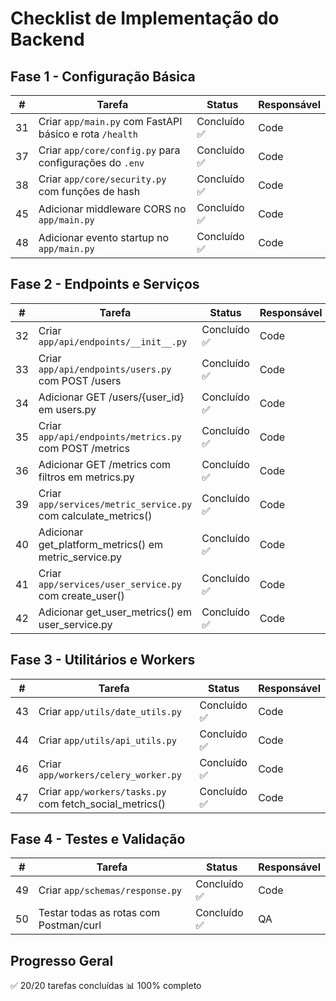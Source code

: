 # Checklist de Implementação do Backend

## Fase 1 - Configuração Básica
| #  | Tarefa | Status | Responsável |
|----|--------|--------|-------------|
| 31 | Criar `app/main.py` com FastAPI básico e rota `/health` | Concluído ✅ | Code |
| 37 | Criar `app/core/config.py` para configurações do `.env` | Concluído ✅ | Code |
| 38 | Criar `app/core/security.py` com funções de hash | Concluído ✅ | Code |
| 45 | Adicionar middleware CORS no `app/main.py` | Concluído ✅ | Code |
| 48 | Adicionar evento startup no `app/main.py` | Concluído ✅ | Code |

## Fase 2 - Endpoints e Serviços
| #  | Tarefa | Status | Responsável |
|----|--------|--------|-------------|
| 32 | Criar `app/api/endpoints/__init__.py` | Concluído ✅ | Code |
| 33 | Criar `app/api/endpoints/users.py` com POST /users | Concluído ✅ | Code |
| 34 | Adicionar GET /users/{user_id} em users.py | Concluído ✅ | Code |
| 35 | Criar `app/api/endpoints/metrics.py` com POST /metrics | Concluído ✅ | Code |
| 36 | Adicionar GET /metrics com filtros em metrics.py | Concluído ✅ | Code |
| 39 | Criar `app/services/metric_service.py` com calculate_metrics() | Concluído ✅ | Code |
| 40 | Adicionar get_platform_metrics() em metric_service.py | Concluído ✅ | Code |
| 41 | Criar `app/services/user_service.py` com create_user() | Concluído ✅ | Code |
| 42 | Adicionar get_user_metrics() em user_service.py | Concluído ✅ | Code |

## Fase 3 - Utilitários e Workers
| #  | Tarefa | Status | Responsável |
|----|--------|--------|-------------|
| 43 | Criar `app/utils/date_utils.py` | Concluído ✅ | Code |
| 44 | Criar `app/utils/api_utils.py` | Concluído ✅ | Code |
| 46 | Criar `app/workers/celery_worker.py` | Concluído ✅ | Code |
| 47 | Criar `app/workers/tasks.py` com fetch_social_metrics() | Concluído ✅ | Code |

## Fase 4 - Testes e Validação
| #  | Tarefa | Status | Responsável |
|----|--------|--------|-------------|
| 49 | Criar `app/schemas/response.py` | Concluído ✅ | Code |
| 50 | Testar todas as rotas com Postman/curl | Concluído ✅ | QA |

## Progresso Geral
✅ 20/20 tarefas concluídas
📊 100% completo